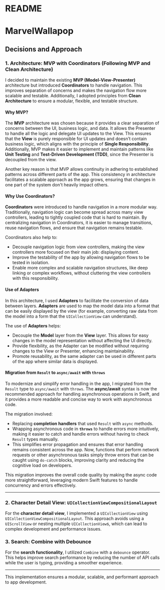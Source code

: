 # README
# MarvelWallapop

## Decisions and Approach

### 1. Architecture: MVP with Coordinators (Following MVP and Clean Architecture)

I decided to maintain the existing **MVP (Model-View-Presenter)** architecture but introduced **Coordinators** to handle navigation. This improves separation of concerns and makes the navigation flow more scalable and testable. Additionally, I adopted principles from **Clean Architecture** to ensure a modular, flexible, and testable structure.

#### Why MVP?
The **MVP** architecture was chosen because it provides a clear separation of concerns between the UI, business logic, and data. It allows the Presenter to handle all the logic and delegate UI updates to the View. This ensures that the **View** is purely responsible for UI updates and doesn’t contain business logic, which aligns with the principle of **Single Responsibility**. Additionally, MVP makes it easier to implement and maintain patterns like **Unit Testing** and **Test-Driven Development (TDD)**, since the Presenter is decoupled from the view.

Another key reason is that MVP allows continuity in adhering to established patterns across different parts of the app. This consistency in architecture facilitates a scalable approach as the app grows, ensuring that changes in one part of the system don't heavily impact others.

#### Why Use Coordinators?
**Coordinators** were introduced to handle navigation in a more modular way. Traditionally, navigation logic can become spread across many view controllers, leading to tightly coupled code that is hard to maintain. By centralizing navigation in Coordinators, it is easier to manage transitions, reuse navigation flows, and ensure that navigation remains testable.

Coordinators also help to:
- Decouple navigation logic from view controllers, making the view controllers more focused on their main job: displaying content.
- Improve the testability of the app by allowing navigation flows to be tested in isolation.
- Enable more complex and scalable navigation structures, like deep linking or complex workflows, without cluttering the view controllers with this responsibility.

#### Use of Adapters
In this architecture, I used **Adapters** to facilitate the conversion of data between layers. **Adapters** are used to map the model data into a format that can be easily displayed by the view (for example, converting raw data from the model into a form that the `UICollectionView` can understand). 

The use of **Adapters** helps:
- Decouple the **Model** layer from the **View** layer. This allows for easy changes in the model representation without affecting the UI directly.
- Provide flexibility, as the Adapter can be modified without requiring changes to the View or Presenter, enhancing maintainability.
- Promote reusability, as the same adapter can be used in different parts of the app where similar data is displayed.

#### Migration from `Result` to `async/await` with `throws`
To modernize and simplify error handling in the app, I migrated from the `Result` type to `async/await` with `throws`. The **async/await** syntax is now the recommended approach for handling asynchronous operations in Swift, and it provides a more readable and concise way to work with asynchronous code.

The migration involved:
- Replacing **completion handlers** that used `Result` with `async` methods.
- Wrapping asynchronous code in **`throws`** to handle errors more intuitively, making it easier to catch and handle errors without having to check `Result` types manually.
- This simplifies error propagation and ensures that error handling remains consistent across the app. Now, functions that perform network requests or other asynchronous tasks simply throw errors that can be caught using `do-catch` blocks, improving clarity and reducing the cognitive load on developers.

This migration improves the overall code quality by making the async code more straightforward, leveraging modern Swift features to handle concurrency and errors effectively.

---

### 2. Character Detail View: `UICollectionViewCompositionalLayout`
For the **character detail view**, I implemented a `UICollectionView` using `UICollectionViewCompositionalLayout`. This approach avoids using a `UIScrollView` or nesting multiple `UICollectionView`s, which can lead to complex development and performance issues.

### 3. Search: Combine with Debounce
For the **search functionality**, I utilized `Combine` with a `debounce` operator. This helps improve search performance by reducing the number of API calls while the user is typing, providing a smoother experience.

---

This implementation ensures a modular, scalable, and performant approach to app development.
